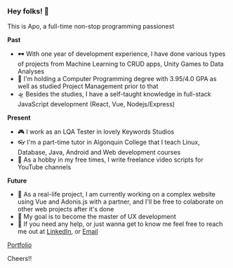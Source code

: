 ### Hey folks! 👋

This is Apo, a full-time non-stop programming passionest

**Past**
- 🕶️ With one year of development experience, I have done various types of projects from Machine Learning to CRUD apps, Unity Games to Data Analyses
- 🏫 I'm holding a Computer Programming degree with 3.95/4.0 GPA as well as studied Project Management prior to that
- 🛸 Besides the studies, I have a self-taught knowledge in full-stack JavaScript development (React, Vue, Nodejs/Express)

**Present**
- :video_game: I work as an LQA Tester in lovely Keywords Studios 
- 👓 I'm a part-time tutor in Algonquin College that I teach Linux, Database, Java, Android and Web development courses
- 📝 As a hobby in my free times, I write freelance video scripts for YouTube channels

**Future**
- 🤛 As a real-life project, I am currently working on a complex website using Vue and Adonis.js with a partner, and I'll be free to colaborate on other web projects after it's done
- :dart: My goal is to become the master of UX development
- 🤗 If you need any help, or just wanna get to know me feel free to reach me out at [LinkedIn](https://www.linkedin.com/in/apo-ilgun-bb553a1b3/), or [Email](karkaplani88@gmail.com)

[Portfolio](https://karkaplani.github.io/)

Cheers!!

<!--
**karkaplani/karkaplani** is a ✨ _special_ ✨ repository because its `README.md` (this file) appears on your GitHub profile.

Here are some ideas to get you started:

- 🔭 I’m currently working on ...
- 🌱 I’m currently learning ...
- 👯 I’m looking to collaborate on ...
- 🤔 I’m looking for help with ...
- 💬 Ask me about ...
- 📫 How to reach me: ...
- 😄 Pronouns: ...
- ⚡ Fun fact: ...
-->


